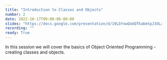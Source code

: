 ```yaml
---
title: "Introduction to Classes and Objects"
number: 2
date: 2022-10-17T00:00:00-00:00
slides: "https://docs.google.com/presentation/d/19LbYowQoUQTkabmtpJ3dLa9iYJHKcHmuRWCUIsKa35Q/edit?usp=sharing"
recording: ""
ready: True
---
```


In this session we will cover the basics of Object Oriented Programming - creating classes and objects.
